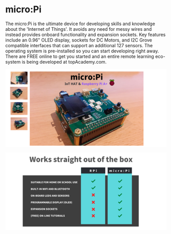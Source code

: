 # micro:Pi

The micro:Pi is the ultimate device for developing skills and knowledge about the 'Internet of Things'. It avoids any need for messy wires and instead provides onboard functionality and expansion sockets. Key features include an 0.96" OLED display, sockets for DC Motors, and I2C Grove compatible interfaces that can support an additional 127 sensors. The operating system is pre-installed so you can start developing right away. There are FREE online to get you started and an entire remote learning eco-system is being developed at topAcademy.com.

![picture](images/micropi-02.png)

![picture](images/outofbox2.png)
